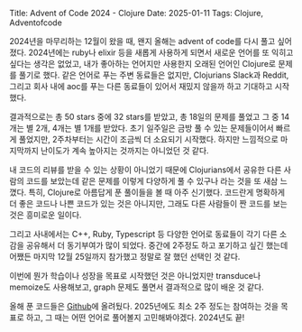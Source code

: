 Title: Advent of Code 2024 - Clojure
Date: 2025-01-11
Tags: Clojure, Adventofcode

2024년을 마무리하는 12월이 왔을 때, 왠지 올해는 advent of code를 다시 풀고 싶어졌다. 2024년에는 ruby나 elixir 등을 새롭게 사용하게 되면서 새로운 언어를 또 익히고 싶다는 생각은 없었고, 내가 좋아하는 언어지만 사용한지 오래된 언어인 Clojure로 문제를 풀기로 했다. 같은 언어로 푸는 주변 동료들은 없지만, Clojurians Slack과 Reddit, 그리고 회사 내에 aoc를 푸는 다른 동료들이 있어서 재밌지 않을까 하고 기대하고 시작했다.

결과적으로는 총 50 stars 중에 32 stars를 받았고, 총 18일의 문제를 풀었고 그 중 14개는 별 2개, 4개는 별 1개를 받았다. 초기 일주일은 금방 풀 수 있는 문제들이어서 빠르게 풀었지만, 2주차부터는 시간이 조금씩 더 소요되기 시작했다. 하지만 느낌적으로 마지막까지 난이도가 계속 높아지는 것까지는 아니었던 것 같다.

내 코드의 리뷰를 받을 수 있는 상황이 아니었기 때문에 Clojurians에서 공유한 다른 사람의 코드를 보았는데 같은 문제를 이렇게 다양하게 풀 수 있구나 라는 것을 또 새삼 느꼈다. 특히, Clojure로 아름답게 푼 풀이들을 볼 때 아주 신기했다. 코드란게 명확하게 더 좋은 코드나 나쁜 코드가 있는 것은 아니지만, 그래도 다른 사람들이 짠 코드를 보는 것은 흥미로운 일이다.

그리고 사내에서는 C++, Ruby, Typescript 등 다양한 언어로 동료들이 각기 다른 소감을 공유해서 더 동기부여가 많이 되었다. 중간에 2주정도 하고 포기하고 싶긴 했는데 어쨌든 마지막 12월 25일까지 참가했고 정말로 잘 했던 선택인 것 같다.

이번에 뭔가 학습이나 성장을 목표로 시작했던 것은 아니었지만 transduce나 memoize도 사용해보고, graph 문제도 풀면서 결과적으로 많이 배운 것 같다.

올해 푼 코드들은 [Github](https://github.com/jungwookim/aoc-exercise/tree/master/src/aoc/2024)에 올려뒀다. 2025년에도 최소 2주 정도는 참여하는 것을 목표로 하고, 그 때는 어떤 언어로 풀어볼지 고민해봐야겠다. 2024년도 끝!
